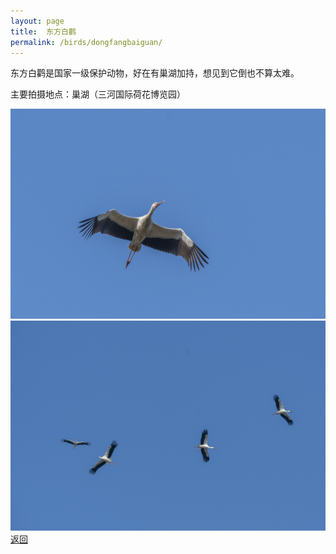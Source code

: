 ```yaml
---
layout: page
title: 	东方白鹳
permalink: /birds/dongfangbaiguan/
---
```

东方白鹳是国家一级保护动物，好在有巢湖加持，想见到它倒也不算太难。

主要拍摄地点：巢湖（三河国际荷花博览园）

![](../picture/东方白鹳/DSC_6729-NEF_DxO_DeepPRIME.jpg)
![](../picture/东方白鹳/DSC_7389-NEF_DxO_DeepPRIME.jpg)
[返回](../../)

